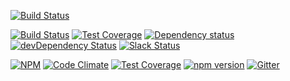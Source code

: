
[![Build Status](https://travis-ci.org/octoblu/meshblu-core-task-protect-your-as.svg?branch=master)](https://travis-ci.org/octoblu/meshblu-core-task-protect-your-as)

[![Build Status](https://travis-ci.org/octoblu/meshblu-core-task-protect-your-as.svg?branch=master)](https://travis-ci.org/octoblu/meshblu-core-task-protect-your-as)
[![Test Coverage](https://codecov.io/gh/octoblu/meshblu-core-task-protect-your-as/branch/master/graph/badge.svg)](https://codecov.io/gh/octoblu/meshblu-core-task-protect-your-as)
[![Dependency status](http://img.shields.io/david/octoblu/meshblu-core-task-protect-your-as.svg?style=flat)](https://david-dm.org/octoblu/meshblu-core-task-protect-your-as)
[![devDependency Status](http://img.shields.io/david/dev/octoblu/meshblu-core-task-protect-your-as.svg?style=flat)](https://david-dm.org/octoblu/meshblu-core-task-protect-your-as#info=devDependencies)
[![Slack Status](http://community-slack.octoblu.com/badge.svg)](http://community-slack.octoblu.com)

[![NPM](https://nodei.co/npm/meshblu-core-task-protect-your-as.svg?style=flat)](https://npmjs.org/package/meshblu-core-task-protect-your-as)
[![Code Climate](https://codeclimate.com/github/octoblu/meshblu-core-task-protect-your-as/badges/gpa.svg)](https://codeclimate.com/github/octoblu/meshblu-core-task-protect-your-as)
[![Test Coverage](https://codeclimate.com/github/octoblu/meshblu-core-task-protect-your-as/badges/coverage.svg)](https://codeclimate.com/github/octoblu/meshblu-core-task-protect-your-as)
[![npm version](https://badge.fury.io/js/meshblu-core-task-protect-your-as.svg)](http://badge.fury.io/js/meshblu-core-task-protect-your-as)
[![Gitter](https://badges.gitter.im/octoblu/help.svg)](https://gitter.im/octoblu/help)
